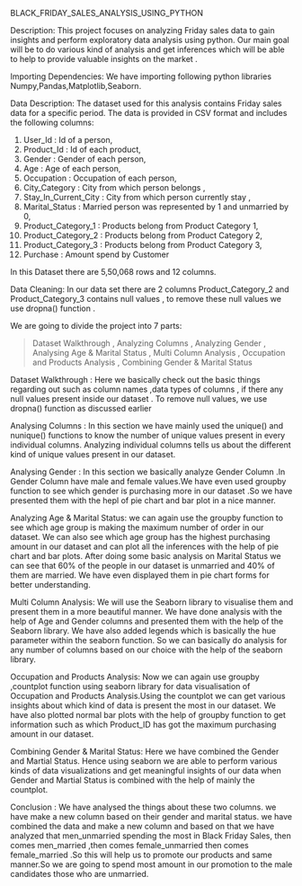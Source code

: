  BLACK_FRIDAY_SALES_ANALYSIS_USING_PYTHON

Description:
This project focuses on analyzing Friday sales data to gain insights and perform exploratory data analysis using python.
Our main goal will be to do various kind of analysis and get inferences which will be able to help to provide valuable insights on the market .

Importing Dependencies:
We have importing following python libraries Numpy,Pandas,Matplotlib,Seaborn.

Data Description:
The dataset used for this analysis contains Friday sales data for a specific period. The data is provided in CSV format and includes the 
following columns:
 1) User_Id : Id of a person,
 2) Product_Id : Id of each product,
 3) Gender : Gender of each person,
 4) Age : Age of each person,
 5) Occupation : Occupation of each person,
 6) City_Category : City from which person belongs ,
 7) Stay_In_Current_City : City from which person currently stay ,
 8) Marital_Status : Married person was represented by 1 and unmarried by 0,
 9) Product_Category_1 : Products belong from Product Category 1,
 10) Product_Category_2 : Products belong from Product Category 2,
 11) Product_Category_3 : Products belong from Product Category 3,
 12) Purchase : Amount spend by Customer 

In this Dataset there are 5,50,068 rows and 12 columns.
 
Data Cleaning:
In our data set there are 2 columns  Product_Category_2 and Product_Category_3 contains null values , to remove these null values we use dropna() 
function .

We are going to divide the project into 7 parts:

> Dataset Walkthrough ,
> Analyzing Columns ,
> Analyzing Gender ,
> Analysing Age & Marital Status ,
> Multi Column Analysis ,
> Occupation and Products Analysis ,
> Combining Gender & Marital Status

Dataset Walkthrough : 
Here we basically check out the basic things regarding out such as column names ,data types of columns , if there any null values present inside 
our dataset . To remove null values,  we use dropna() function as discussed earlier

Analysing Columns : 
In this section we have mainly used the unique() and nunique() functions to know the number of unique values present in every individual columns.
Analyzing individual columns tells us about the different kind of unique values present in our dataset.

Analysing Gender : 
In this section we basically analyze Gender Column .In Gender Column have male and female values.We have even used  groupby function to see which 
gender is purchasing more in our dataset .So we have presented them with the hepl of pie chart and bar plot in a nice manner.

Analyzing Age & Marital Status:
we can again use the groupby function to see which age group is making the maximum number of order in our dataset. We can also see which age group 
has the highest purchasing amount in our dataset and can plot all the inferences with the help of pie chart and bar plots. After doing some basic 
analysis on Marital Status we can see that 60% of the people in our dataset is unmarried and 40% of them are married. We have even displayed them 
in pie chart forms for better understanding.
 
Multi Column Analysis:
We will use the Seaborn library to visualise them and present them in a more beautiful manner. We have done analysis with the help of Age and Gender
columns and presented them with the help of the Seaborn library. We have also added legends which is basically the hue parameter within the seaborn 
function. So we can basically do analysis for any number of columns based on our choice with the help of the seaborn library.

Occupation and Products Analysis:
Now we can again use groupby ,countplot function  using seaborn library  for data visualisation of Occupation and Products Analysis.Using the 
countplot we can get various insights about which kind of data is present the most in our dataset. We have also plotted normal bar plots
with the help of groupby function to get information such as which Product_ID has got the maximum purchasing amount in our dataset.

Combining Gender & Marital Status:
 Here we have combined the Gender and Martial Status. Hence using seaborn we are able to perform various kinds of data visualizations
 and get meaningful insights of our data when Gender and Martial Status is combined with the help of mainly the countplot.
 
 Conclusion :
 We have analysed the things about these two columns. we have make a new column based on their gender and marital status. we have combined the data
 and make a new column and based on that we have analyzed that men_unmarried spending the most in Black Friday Sales, then comes men_married ,then 
 comes female_unmarried then comes female_married .So this will help us to promote our products and same manner.So we are going to spend most amount
 in our promotion to the male candidates those who are unmarried.
 
